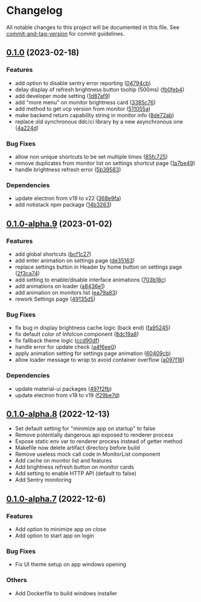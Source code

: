 # Changelog

All notable changes to this project will be documented in this file. See [commit-and-tag-version](https://github.com/absolute-version/commit-and-tag-version) for commit guidelines.

## [0.1.0](https://github.com/super-bunny/lumos/releases/tag/v0.1.0) (2023-02-18)


### Features

* add option to disable sentry error reporting ([04794cb](https://github.com/super-bunny/lumos/commit/04794cb2e5bbe34aaae1fe6e4b1d52ee485372c8))
* delay display of refresh brightness button tooltip (500ms) ([fb0feb4](https://github.com/super-bunny/lumos/commit/fb0feb4951d88bc94ba1da1ac3d00e95478585ac))
* add developer mode setting ([1d87af9](https://github.com/super-bunny/lumos/commit/1d87af9817aab452d3ef7866366bba8d77012b53))
* add "more menu" on monitor brightness card ([3385c76](https://github.com/super-bunny/lumos/commit/3385c76e090146b28b1f56a288c50866cc858119))
* add method to get vcp version from monitor ([511055a](https://github.com/super-bunny/lumos/commit/511055a4e28ed0427132df4bcba7d6c72961c253))
* make backend return capability string in monitor info ([8de72ab](https://github.com/super-bunny/lumos/commit/8de72abbe490de4b1e52b6e0d2a90cd0272027b6))
* replace old synchronous ddc/ci library by a new asynchronous
  one ([4a224d](https://github.com/super-bunny/lumos/commit/4a224de85386c3ddda28d4adde138f6726688799))


### Bug Fixes

* allow non unique shortcuts to be set multiple times ([85fc725](https://github.com/super-bunny/lumos/commit/85fc725fd5f4b82501250d01f2b7d4278b5a566a))
* remove duplicates from monitor list on settings shortcut page  ([1a7be49](https://github.com/super-bunny/lumos/commit/1a7be496d2ab43052ac71a85f111428a7d3e99aa))
* handle brightness refresh error  ([5b39583](https://github.com/super-bunny/lumos/commit/5b395839ad4f9e2d1821a2e56d9cf7366f34a99e))


### Dependencies

* update electron from v19 to v22 ([368e9fa](https://github.com/super-bunny/lumos/commit/368e9fa4d61f807d970477026198370949015377))
* add notistack npm package ([14b3263](https://github.com/super-bunny/lumos/commit/14b32639a9b63ee06c2e6143afb0954681d911ff))

## [0.1.0-alpha.9](https://github.com/super-bunny/lumos/releases/tag/v0.1.0-alpha.9) (2023-01-02)


### Features

* add global shortcuts ([bcf1c27](https://github.com/super-bunny/lumos/commit/bcf1c276e4cbcbdd95130ac78f6960b60441793c))
* add enter animation on settings page ([de35163](https://github.com/super-bunny/lumos/commit/de351635770293d39219dec7f398a6f638194d9b))
* replace settings button in Header by home button on settings page ([2f3ca74](https://github.com/super-bunny/lumos/commit/2f3ca740d016f6aeb8ebf8a5df74389c44968ec6))
* add setting to enable/disable interface animations ([703b18c](https://github.com/super-bunny/lumos/commit/703b18ca6f4c819439b3a51cbbcbd1a7f29ae435))
* add animations on loader ([a8436e1](https://github.com/super-bunny/lumos/commit/a8436e18f9cede8d7ff8030ebab34c50d8f1756a))
* add animation on monitors list ([ea79a83](https://github.com/super-bunny/lumos/commit/ea79a836690c8e36e0cef9eb5c9feecdc7c278b9))
* rework Settings page ([49135d5](https://github.com/super-bunny/lumos/commit/49135d5a58f05b54ab4e1b7abddce2eec31549ea))


### Bug Fixes

* fix bug in display brightness cache logic (back end) ([fa95245](https://github.com/super-bunny/lumos/commit/fa95245d165439079d12c10f419b4b42c0891755))
* fix default color of InfoIcon component ([8dc19a8](https://github.com/super-bunny/lumos/commit/8dc19a84804c241214c5bdce6eb63e4d8191e08c))
* fix fallback theme logic ([ccd90df](https://github.com/super-bunny/lumos/commit/ccd90df2b6ab8fc5ce5dd7ef17a02dc9f40ef4c6))
* handle error for update check ([a4f6ee0](https://github.com/super-bunny/lumos/commit/a4f6ee0c17743847e683bb4a0fc2904e4df22a1b))
* apply animation setting for settings page animation ([60409cb](https://github.com/super-bunny/lumos/commit/60409cb894974ebd84e8b9e1e09fcfefacf19b3f))
* allow loader message to wrap to avoid container overflow ([a097f16](https://github.com/super-bunny/lumos/commit/a097f16fc33dd7be769b289c53e2a18a1774cb60))

### Dependencies

* update material-ui packages  ([497f2fb](https://github.com/super-bunny/lumos/commit/497f2fb3749f30f118badeb56544cbcbac14d519))
* update electron from v18 to v19 ([f29be7d](https://github.com/super-bunny/lumos/commit/f29be7d0c69a3e09740b2fca910c559f20caae63))

## [0.1.0-alpha.8](https://github.com/super-bunny/lumos/releases/tag/v0.1.0-alpha.8) (2022-12-13)

- Set default setting for "minimize app on startup" to false
- Remove potentially dangerous api exposed to renderer process
- Expose static env var to renderer process instead of getter method
- Makefile now delete artifact directory before build
- Remove useless mock call code in MonitorList component
- Add cache on monitor list and features
- Add brightness refresh button on monitor cards
- Add setting to enable HTTP API (default to false)
- Add Sentry monitoring

## [0.1.0-alpha.7](https://github.com/super-bunny/lumos/releases/tag/v0.1.0-alpha.7) (2022-12-6)

### Features

- Add option to minimize app on close
- Add option to start app on login

### Bug Fixes

- Fix UI theme setup on app windows opening

### Others

- Add Dockerfile to build windows installer
